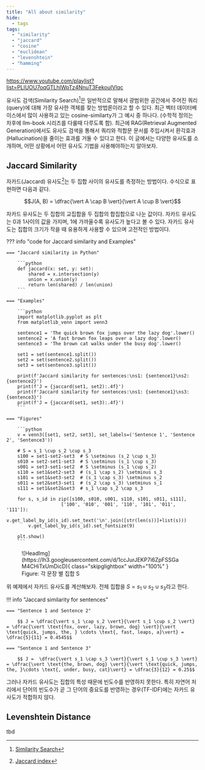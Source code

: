 ```yaml
---
title: "All about similarity"
hide:
  - tags
tags:
  - "similarity"
  - "jaccard"
  - "cosine"
  - "euclidean"
  - "levenshtein"
  - "hamming"
---
```


https://www.youtube.com/playlist?list=PLIUOU7oqGTLhlWpTz4NnuT3FekouIVlqc

유사도 검색(Similarity Search)[^1]은 일반적으로 말해서 광범위한 공간에서 주어진 쿼리(query)에 대해 가장 유사한 객체를 찾는 방법론이라고 할 수 있다. 최근 벡터 데이터베이스에서 많이 사용하고 있는 cosine-similarty가 그 예시 중 하나다. (수학적 정의는 차후에 llm-book 시리즈를 다룰때 다루도록 함). 최근에 RAG(Retrieval Augmented Generation)에서도 유사도 검색을 통해서 쿼리와 적합문 문서를 주입시켜서 환각효과(Hallucination)을 줄이는 효과를 거둘 수 있다고 한다. 이 글에서는 다양한 유사도를 소개하며, 어떤 상황에서 어떤 유사도 기법을 사용해야하는지 알아보자. 

[^1]: [Similarity Search](https://en.wikipedia.org/wiki/Similarity_search)

## Jaccard Similarity

자카드(Jaccard) 유사도[^2]는 두 집합 사이의 유사도를 측정하는 방법이다. 수식으로 표현하면 다음과 같다.

[^2]: [Jaccard index](https://en.wikipedia.org/wiki/Jaccard_index)

$$J(A, B) = \dfrac{\vert A \cap B \vert}{\vert A \cup B \vert}$$

자카드 유사도는 두 집합의 교집합을 두 집합의 합집합으로 나눈 값이다. 자카드 유사도는 0과 1사이의 값을 가지며, 1에 가까울수록 유사도가 높다고 볼 수 있다. 자카드 유사도는 집합의 크기가 작을 때 유용하게 사용할 수 있으며 고전적인 방법이다. 


??? info "code for Jaccard similarity and Examples"

    === "Jaccard similarity in Python" 

        ```python 
        def jaccard(x: set, y: set):
            shared = x.intersection(y)
            union = x.union(y)
            return len(shared) / len(union)
        ```

    === "Examples" 

        ```python
        import matplotlib.pyplot as plt
        from matplotlib_venn import venn3

        sentence1 = 'The quick brown fox jumps over the lazy dog'.lower()
        sentence2 = 'A fast brown fox leaps over a lazy dog'.lower()
        sentence3 = 'The brown cat walks under the busy dog'.lower()

        set1 = set(sentence1.split())
        set2 = set(sentence2.split())
        set3 = set(sentence3.split())

        print(f'Jaccard similarity for sentences:\ns1: {sentence1}\ns2: {sentence2}')
        print(f'J = {jaccard(set1, set2):.4f}')
        print(f'Jaccard similarity for sentences:\ns1: {sentence1}\ns3: {sentence3}')
        print(f'J = {jaccard(set1, set3):.4f}')
        ```

    === "Figures" 

        ```python
        v = venn3([set1, set2, set3], set_labels=('Sentence 1', 'Sentence 2', 'Sentence3'))

        # S = s_1 \cup s_2 \cup s_3
        s100 = set1-set2-set3  # S \setminus (s_2 \cup s_3)
        s010 = set2-set1-set3  # S \setminus (s_1 \cup s_3)
        s001 = set3-set1-set2  # S \setminus (s_1 \cup s_2)
        s110 = set1&set2-set3  # (s_1 \cap s_2) \setminus s_3
        s101 = set1&set3-set2  # (s_1 \cap s_3) \setminus s_2
        s011 = set2&set3-set1  # (s_2 \cap s_3) \setminus s_1
        s111 = set1&set2&set3  # s_1 \cap s_2 \cap s_3

        for s, s_id in zip([s100, s010, s001, s110, s101, s011, s111], 
                        ['100', '010', '001', '110', '101', '011', '111']):
            v.get_label_by_id(s_id).set_text('\n'.join([str(len(s))]+list(s)))
            v.get_label_by_id(s_id).set_fontsize(9)

        plt.show()
        ```

<figure markdown>
  ![HeadImg](https://lh3.googleusercontent.com/d/1ccJurJEKP7i6ZpFSSGaM4CHiTxUmDicD){ class="skipglightbox" width="100%" }
  <figcaption>Figure: 각 문장 별 집합 S</figcaption>
</figure>

위 예제에서 자카드 유사도를 계산해보자. 전체 집합을 $S = s_1 \cup s_2 \cup s_3$라고 한다.

!!! info "Jaccard similarity for sentences"

    === "Sentence 1 and Sentence 2" 

        $$ J = \dfrac{\vert s_1 \cap s_2 \vert}{\vert s_1 \cup s_2 \vert} = \dfrac{\vert \text{fox, over, lazy, brown, dog} \vert}{\vert \text{quick, jumps, the, } \cdots \text{, fast, leaps, a}\vert} = \dfrac{5}{11} = 0.4545$$

    === "Sentence 1 and Sentence 3" 

        $$ J =  \dfrac{\vert s_1 \cap s_3 \vert}{\vert s_1 \cup s_3 \vert} = \dfrac{\vert \text{the, brown, dog} \vert}{\vert \text{quick, jumps, the, }\cdots \text{, under, busy, cat}\vert} = \dfrac{3}{12} = 0.25$$


그러나 자카드 유사도는 집합의 특성 때문에 빈도수를 반영하지 못한다. 특히 자연어 처리에서 단어의 빈도수가 곧 그 단어의 중요도를 반영하는 경우(TF-IDF)에는 자카드 유사도가 적합하지 않다.

## Levenshtein Distance

tbd
